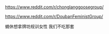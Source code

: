 https://www.reddit.com/r/chonglanggoosegroup/

https://www.reddit.com/r/DoubanFeministGroup/

蝻休想拿牌坊规训女性 我们不吃那套
